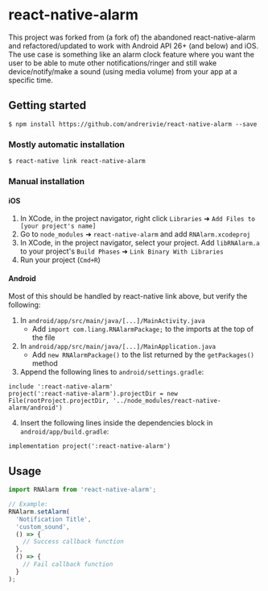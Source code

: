 # react-native-alarm

This project was forked from (a fork of) the abandoned react-native-alarm and refactored/updated to work with Android API 26+ (and below) and iOS. The use case is something like an alarm clock feature where you want the user to be able to mute other notifications/ringer and still wake device/notify/make a sound (using media volume) from your app at a specific time.

## Getting started

`$ npm install https://github.com/andrerivie/react-native-alarm --save`

### Mostly automatic installation

`$ react-native link react-native-alarm`

### Manual installation

#### iOS

1. In XCode, in the project navigator, right click `Libraries` ➜ `Add Files to [your project's name]`
2. Go to `node_modules` ➜ `react-native-alarm` and add `RNAlarm.xcodeproj`
3. In XCode, in the project navigator, select your project. Add `libRNAlarm.a` to your project's `Build Phases` ➜ `Link Binary With Libraries`
4. Run your project (`Cmd+R`)

#### Android

Most of this should be handled by react-native link above, but verify the following:

1. In `android/app/src/main/java/[...]/MainActivity.java`
    - Add `import com.liang.RNAlarmPackage;` to the imports at the top of the file
2. In `android/app/src/main/java/[...]/MainApplication.java`
    - Add `new RNAlarmPackage()` to the list returned by the `getPackages()` method
3. Append the following lines to `android/settings.gradle`:
```
include ':react-native-alarm'
project(':react-native-alarm').projectDir = new File(rootProject.projectDir, '../node_modules/react-native-alarm/android')
```
4. Insert the following lines inside the dependencies block in `android/app/build.gradle`:
```
implementation project(':react-native-alarm')
```

## Usage
```javascript
import RNAlarm from 'react-native-alarm';

// Example:
RNAlarm.setAlarm(
  'Notification Title',
  'custom_sound',
  () => {
    // Success callback function
  },
  () => {
    // Fail callback function
  }
);
```
